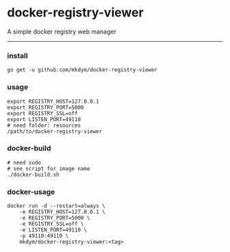 # docker-registry-viewer

A simple docker registry web manager

------------------------------------

### install

```
go get -u github.com/mkdym/docker-registry-viewer
```

### usage

```
export REGISTRY_HOST=127.0.0.1
export REGISTRY_PORT=5000
export REGISTRY_SSL=off
export LISTEN_PORT=49110
# need folder: resources
/path/to/docker-registry-viewer
```

### docker-build

```
# need sudo
# see script for image name
./docker-build.sh
```



### docker-usage

```
docker run -d --restart=always \
	-e REGISTRY_HOST=127.0.0.1 \
	-e REGISTRY_PORT=5000 \
	-e REGISTRY_SSL=off \
	-e LISTEN_PORT=49110 \
	-p 49110:49110 \
	mkdym/docker-registry-viewer:<tag>
```




